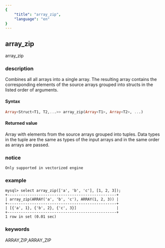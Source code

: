 ```yaml
---
{
    "title": "array_zip",
    "language": "en"
}
---
```


<!-- 
Licensed to the Apache Software Foundation (ASF) under one
or more contributor license agreements.  See the NOTICE file
distributed with this work for additional information
regarding copyright ownership.  The ASF licenses this file
to you under the Apache License, Version 2.0 (the
"License"); you may not use this file except in compliance
with the License.  You may obtain a copy of the License at
  http://www.apache.org/licenses/LICENSE-2.0
Unless required by applicable law or agreed to in writing,
software distributed under the License is distributed on an
"AS IS" BASIS, WITHOUT WARRANTIES OR CONDITIONS OF ANY
KIND, either express or implied.  See the License for the
specific language governing permissions and limitations
under the License.
-->

## array_zip

<version since="1.2.3">

array_zip

</version>

### description

Combines all all arrays into a single array. The resulting array contains the corresponding elements of the source arrays grouped into structs in the listed order of arguments.

#### Syntax

```sql
Array<Struct<T1, T2,...>> array_zip(Array<T1>, Array<T2>, ...)
```

#### Returned value

Array with elements from the source arrays grouped into tuples. Data types in the tuple are the same as types of the input arrays and in the same order as arrays are passed.

### notice

`Only supported in vectorized engine`

### example

```
mysql> select array_zip(['a', 'b', 'c'], [1, 2, 3]);
+-------------------------------------------------+
| array_zip(ARRAY('a', 'b', 'c'), ARRAY(1, 2, 3)) |
+-------------------------------------------------+
| [{'a', 1}, {'b', 2}, {'c', 3}]                  |
+-------------------------------------------------+
1 row in set (0.01 sec)
```

### keywords

ARRAY,ZIP,ARRAY_ZIP